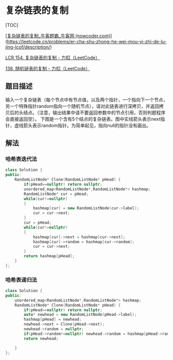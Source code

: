 # 复杂链表的复制

[TOC]

[[复杂链表的复制_牛客题霸_牛客网 (nowcoder.com)](https://www.nowcoder.com/practice/f836b2c43afc4b35ad6adc41ec941dba?tpId=13&&tqId=11178&rp=1&ru=/ta/coding-interviews&qru=/ta/coding-interviews/question-ranking)](https://leetcode.cn/problems/er-cha-shu-zhong-he-wei-mou-yi-zhi-de-lu-jing-lcof/description/)

[LCR 154. 复杂链表的复制 - 力扣（LeetCode）](https://leetcode.cn/problems/fu-za-lian-biao-de-fu-zhi-lcof/description/)

[138. 随机链表的复制 - 力扣（LeetCode）](https://leetcode.cn/problems/copy-list-with-random-pointer/submissions/550344794/)



## 题目描述

输入一个复杂链表（每个节点中有节点值，以及两个指针，一个指向下一个节点，另一个特殊指针random指向一个随机节点），请对此链表进行深拷贝，并返回拷贝后的头结点。（注意，输出结果中请不要返回参数中的节点引用，否则判题程序会直接返回空）。 下图是一个含有5个结点的复杂链表。图中实线箭头表示next指针，虚线箭头表示random指针。为简单起见，指向null的指针没有画出。



## 解法

### 哈希表迭代法

```c++
class Solution {
public:
    RandomListNode* Clone(RandomListNode* pHead) {
        if(pHead==nullptr) return nullptr;
        unordered_map<RandomListNode*,RandomListNode*> hashmap;
        RandomListNode* cur = pHead;
        while(cur!=nullptr)
        {
            hashmap[cur] = new RandomListNode(cur->label);
            cur = cur->next;
        }
        cur = pHead;
        while(cur!=nullptr)
        {
            hashmap[cur]->next = hashmap[cur->next];
            hashmap[cur]->random = hashmap[cur->random];
            cur = cur->next;
        }
        return hashmap[pHead];
    }
};
```

### 哈希表递归法

```c++
class Solution {
public:
    unordered_map<RandomListNode*,RandomListNode*> hashmap;
    RandomListNode* Clone(RandomListNode* pHead) {
        if(pHead==nullptr) return nullptr;
        auto* newhead = new RandomListNode(pHead->label);
        hashmap[pHead] = newhead;
        newhead->next = Clone(pHead->next);
        newhead->random = nullptr;
        if(pHead->random!=nullptr) newhead->random = hashmap[pHead->random];
        return newhead;

    }
};
```

